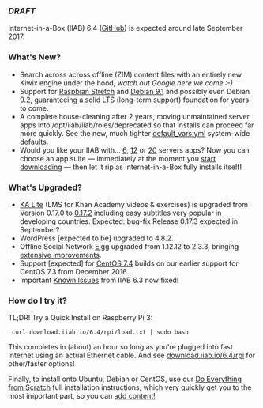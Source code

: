 ### _**DRAFT**_

Internet-in-a-Box (IIAB) 6.4 ([GitHub](https://github.com/iiab/iiab/milestone/1)) is expected around late September 2017.

### What's New?

* Search across across offline (ZIM) content files with an entirely new Kiwix engine under the hood, _watch out Google here we come :-)_
* Support for [Raspbian Stretch](https://www.raspberrypi.org/blog/raspbian-stretch/) and [Debian 9.1](https://www.debian.org/News/2017/20170722) and possibly even Debian 9.2, guaranteeing a solid LTS (long-term support) foundation for years to come.
* A complete house-cleaning after 2 years, moving unmaintained server apps into /opt/iiab/iiab/roles/deprecated so that installs can proceed far more quickly.  See the new, much tighter [default_vars.yml](https://github.com/iiab/iiab/blob/master/vars/default_vars.yml) system-wide defaults.
* Would you like your IIAB with... [6](http://wiki.laptop.org/go/IIAB/local_vars_min.yml), [12](http://wiki.laptop.org/go/IIAB/local_vars.yml) or [20](http://wiki.laptop.org/go/IIAB/local_vars_big.yml) servers apps?  Now you can choose an app suite &mdash; immediately at the moment you [start downloading](http://download.iiab.io/6.4/rpi/) &mdash; then let it rip as Internet-in-a-Box fully installs itself!

### What's Upgraded?

* [KA Lite](http://ka-lite.readthedocs.io/en/latest/installguide/release_notes.html) (LMS for Khan Academy videos & exercises) is upgraded from Version 0.17.0 to [0.17.2](https://github.com/learningequality/ka-lite/releases/tag/v0.17.2) including easy subtitles very popular in developing countries.  Expected: bug-fix Release 0.17.3 expected in September?
* WordPress [expected to be] upgraded to 4.8.2.
* Offline Social Network [Elgg](http://learn.elgg.org/en/2.3/) upgraded from 1.12.12 to 2.3.3, bringing [extensive improvements](https://github.com/Elgg/Elgg/blob/2.3.3/CHANGELOG.md).
* Support [expected] for [CentOS 7.4](https://wiki.centos.org/Manuals/ReleaseNotes/CentOS7.1708) builds on our earlier support for CentOS 7.3 from December 2016.
* Important [Known Issues](https://github.com/iiab/iiab/wiki/IIAB-6.3-Release-Notes#known-issues) from IIAB 6.3 now fixed!

### How do I try it?

TL;DR!  Try a Quick Install on Raspberry Pi 3:

     curl download.iiab.io/6.4/rpi/load.txt | sudo bash

This completes in (about) an hour so long as you're plugged into fast Internet using an actual Ethernet cable.  And see [download.iiab.io/6.4/rpi](http://download.iiab.io/6.4/rpi) for other/faster options!

Finally, to install onto Ubuntu, Debian or CentOS, use our [Do Everything from Scratch](https://github.com/iiab/iiab/wiki/IIAB-Installation#do-everything-from-scratch) full installation instructions, which very quickly get you to the most important part, so you can [add content!](https://github.com/iiab/iiab/wiki/IIAB-Installation#add-content)